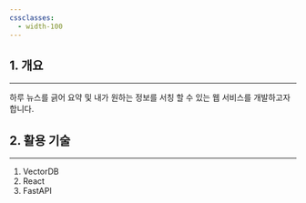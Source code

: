 ```yaml
---
cssclasses:
  - width-100
---
```

## 1. 개요
---
하루 뉴스를 긁어 요약 및 내가 원하는 정보를 서칭 할 수 있는 웹 서비스를 개발하고자 합니다.

## 2. 활용 기술
---
1. VectorDB
2. React
3. FastAPI
